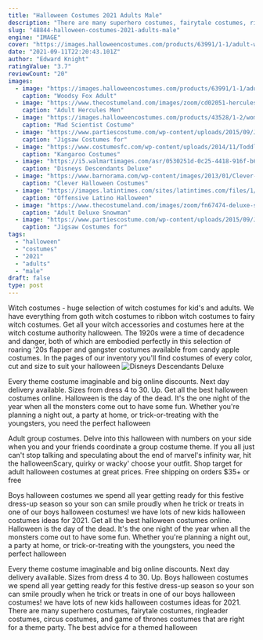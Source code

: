 ```yaml
---
title: "Halloween Costumes 2021 Adults Male"
description: "There are many superhero costumes, fairytale costumes, ringleader costumes, circus costumes, and game of thrones costumes that are right for a theme party. The best advice for a themed halloween"
slug: "48844-halloween-costumes-2021-adults-male"
engine: "IMAGE"
cover: "https://images.halloweencostumes.com/products/63991/1-1/adult-woodsy-fox-costume-main-upd.jpg"
date: "2021-09-11T22:20:43.101Z"
author: "Edward Knight"
ratingValue: "3.7"
reviewCount: "20"
images:
  - image: "https://images.halloweencostumes.com/products/63991/1-1/adult-woodsy-fox-costume-main-upd.jpg"
    caption: "Woodsy Fox Adult"
  - image: "https://www.thecostumeland.com/images/zoom/cd02051-hercules-men-historical-halloween-costumes.jpg"
    caption: "Adult Hercules Men"
  - image: "https://images.halloweencostumes.com/products/43528/1-2/womens-mad-scientist-costume-update.jpg"
    caption: "Mad Scientist Costume"
  - image: "https://www.partiescostume.com/wp-content/uploads/2015/09/Jigsaw-Costume-for-Women.jpg"
    caption: "Jigsaw Costumes for"
  - image: "https://www.costumesfc.com/wp-content/uploads/2014/11/Toddler-Kangaroo-Costume.jpg"
    caption: "Kangaroo Costumes"
  - image: "https://i5.walmartimages.com/asr/0530251d-0c25-4418-916f-b6a60426f1cf_1.4669c46ccfc2f13266e65488efc9f013.jpeg"
    caption: "Disneys Descendants Deluxe"
  - image: "https://www.barnorama.com/wp-content/images/2013/01/Clever-Halloween-Costumes/14-Clever-Halloween-Costumes.jpg"
    caption: "Clever Halloween Costumes"
  - image: "https://images.latintimes.com/sites/latintimes.com/files/1/48/14819.jpg"
    caption: "Offensive Latino Halloween"
  - image: "https://www.thecostumeland.com/images/zoom/fn67474-deluxe-snowman-adult-halloween-costumes.jpg"
    caption: "Adult Deluxe Snowman"
  - image: "https://www.partiescostume.com/wp-content/uploads/2015/09/Jigsaw-Costume-Kids.jpg"
    caption: "Jigsaw Costumes for"
tags:
  - "halloween"
  - "costumes"
  - "2021"
  - "adults"
  - "male"
draft: false
type: post
---
```


Witch costumes - huge selection of witch costumes for kid's and adults. We have everything from goth witch costumes to ribbon witch costumes to fairy witch costumes. Get all your witch accessories and costumes here at the witch costume authority halloween. The 1920s were a time of decadence and danger, both of which are embodied perfectly in this selection of roaring '20s flapper and gangster costumes available from candy apple costumes. In the pages of our inventory you'll find costumes of every color, cut and size to suit your halloween
![Disneys Descendants Deluxe](https://i5.walmartimages.com/asr/0530251d-0c25-4418-916f-b6a60426f1cf_1.4669c46ccfc2f13266e65488efc9f013.jpeg "Disneys Descendants Deluxe")

Every theme costume imaginable and big online discounts. Next day delivery available. Sizes from dress 4 to 30. Up. Get all the best halloween costumes online. Halloween is the day of the dead. It&#39;s the one night of the year when all the monsters come out to have some fun. Whether you&#39;re planning a night out, a party at home, or trick-or-treating with the youngsters, you need the perfect halloween
<!--inArticleAds-->

<!--galleryOne-->

Adult group costumes. Delve into this halloween with numbers on your side when you and your friends coordinate a group costume theme. If you all just can't stop talking and speculating about the end of marvel's infinity war, hit the halloweenScary, quirky or wacky' choose your outfit. Shop target for adult halloween costumes at great prices. Free shipping on orders $35+ or free
<!--inArticleAds-->

<!--galleryTwo-->

Boys halloween costumes we spend all year getting ready for this festive dress-up season so your son can smile proudly when he trick or treats in one of our boys halloween costumes! we have lots of new kids halloween costumes ideas for 2021. Get all the best halloween costumes online. Halloween is the day of the dead. It's the one night of the year when all the monsters come out to have some fun. Whether you're planning a night out, a party at home, or trick-or-treating with the youngsters, you need the perfect halloween
<!--galleryThree-->

Every theme costume imaginable and big online discounts. Next day delivery available. Sizes from dress 4 to 30. Up. Boys halloween costumes we spend all year getting ready for this festive dress-up season so your son can smile proudly when he trick or treats in one of our boys halloween costumes! we have lots of new kids halloween costumes ideas for 2021. There are many superhero costumes, fairytale costumes, ringleader costumes, circus costumes, and game of thrones costumes that are right for a theme party. The best advice for a themed halloween